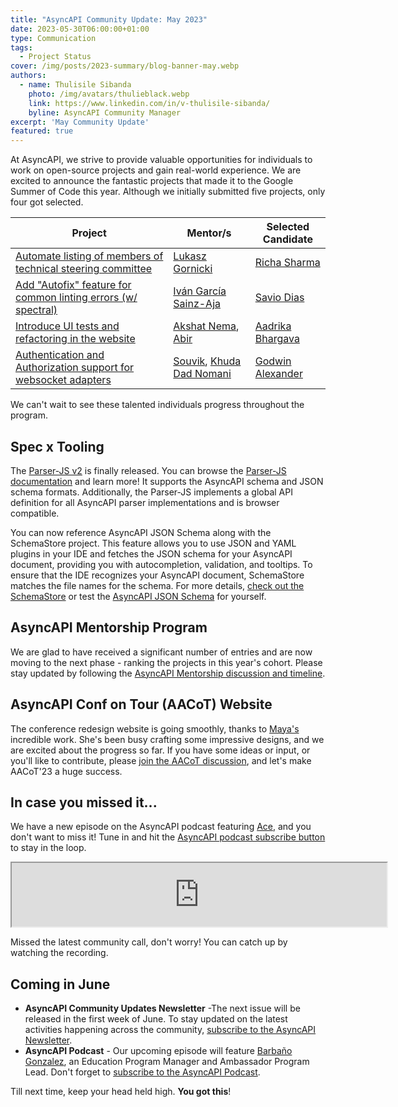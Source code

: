 ```yaml
---
title: "AsyncAPI Community Update: May 2023"
date: 2023-05-30T06:00:00+01:00
type: Communication
tags:
  - Project Status
cover: /img/posts/2023-summary/blog-banner-may.webp
authors:
  - name: Thulisile Sibanda
    photo: /img/avatars/thulieblack.webp
    link: https://www.linkedin.com/in/v-thulisile-sibanda/
    byline: AsyncAPI Community Manager
excerpt: 'May Community Update'
featured: true
---
```


At AsyncAPI, we strive to provide valuable opportunities for individuals to work on open-source projects and gain real-world experience. 
We are excited to announce the fantastic projects that made it to the Google Summer of Code this year. Although we initially submitted five projects, only four got selected. 

| Project  | Mentor/s | Selected Candidate |
| --- | --- | --- |
[Automate listing of members of technical steering committee](https://github.com/asyncapi/.github/issues/210) | [Lukasz Gornicki](https://github.com/derberg) | [Richa Sharma](https://github.com/14Richa) 
[Add "Autofix" feature for common linting errors (w/ spectral)](https://github.com/asyncapi/vs-asyncapi-preview/issues/160) | [Iván García Sainz-Aja](https://github.com/ivangsa) | [Savio Dias](https://github.com/Savio629)
[Introduce UI tests and refactoring in the website](https://github.com/asyncapi/website/issues/1090) | [Akshat Nema](https://github.com/akshatnema), [Abir](https://github.com/imabp) | [Aadrika Bhargava](https://github.com/reachaadrika)
[Authentication and Authorization support for websocket adapters](https://github.com/asyncapi/glee/issues/377) | [Souvik](https://github.com/Souvikns), [Khuda Dad Nomani](https://github.com/KhudaDad414) | [Godwin Alexander](https://github.com/oviecodes)

We can't wait to see these talented individuals progress throughout the program.

## Spec x Tooling
The [Parser-JS v2](https://github.com/asyncapi/parser-js) is finally released. You can browse the [Parser-JS documentation](https://github.com/asyncapi/parser-js#api-documentation) and learn more! It supports the AsyncAPI schema and JSON schema formats. Additionally, the Parser-JS implements a global API definition for all AsyncAPI parser implementations and is browser compatible.

You can now reference AsyncAPI JSON Schema along with the SchemaStore project. This feature allows you to use JSON and YAML plugins in your IDE and fetches the JSON schema for your AsyncAPI document, providing you with autocompletion, validation, and tooltips. To ensure that the IDE recognizes your AsyncAPI document, SchemaStore matches the file names for the schema. For more details, [check out the SchemaStore](https://github.com/SchemaStore/schemastore) or test the [AsyncAPI JSON Schema](https://github.com/asyncapi/spec-json-schemas) for yourself.

## AsyncAPI Mentorship Program
We are glad to have received a significant number of entries and are now moving to the next phase - ranking the projects in this year's cohort. Please stay updated by following the [AsyncAPI Mentorship discussion and timeline](https://github.com/orgs/asyncapi/discussions/689).

## AsyncAPI Conf on Tour (AACoT) Website
The conference redesign website is going smoothly, thanks to [Maya's](https://www.linkedin.com/in/aishatmuibudeen/) incredible work. She's been busy crafting some impressive designs, and we are excited about the progress so far. If you have some ideas or input, or you'll like to contribute, please [join the AACoT discussion](https://github.com/orgs/asyncapi/discussions/662), and let's make AACoT'23 a huge success.

## In case you missed it...
We have a new episode on the AsyncAPI podcast featuring [Ace](https://www.linkedin.com/in/acebuild/), and you don't want to miss it! Tune in and hit the [AsyncAPI podcast subscribe button](https://open.spotify.com/show/73BrcNwJ5ZI9ygR8nfElZi) to stay in the loop.

<iframe src="https://podcasters.spotify.com/pod/show/asyncapi/embed/episodes/Lets-learn-more-about-Ace-Azeez-Elegbede-e2345ie" height="102px" width="600px" scrolling="no"></iframe>

Missed the latest community call, don't worry! You can catch up by watching the recording.

<YouTube id="l9Tp5eMTol4" />

## Coming in June
- **AsyncAPI Community Updates Newsletter** -The next issue will be released in the first week of June. To stay updated on the latest activities happening across the community, [subscribe to the AsyncAPI Newsletter](https://www.asyncapi.com/newsletter).
- **AsyncAPI Podcast** - Our upcoming episode will feature [Barbaño Gonzalez](https://www.linkedin.com/in/barbano-gonzalez-moreno), an Education Program Manager and Ambassador Program Lead. Don't forget to [subscribe to the AsyncAPI Podcast](https://open.spotify.com/show/73BrcNwJ5ZI9ygR8nfElZi).

Till next time, keep your head held high. **You got this**!